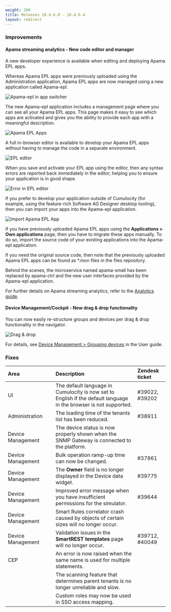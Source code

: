 ```yaml
---
weight: 200
title: Releases 10.4.6.0 - 10.4.6.4
layout: redirect
---
```


### Improvements

#### Apama streaming analytics - New code editor and manager

A new developer experience is available when editing and deploying Apama EPL apps.

Whereas Apama EPL apps were previously uploaded using the Administration application, Apama EPL apps are now managed using a new application called Apama-epl.

![Apama-epl in app switcher](/guides/images/release-notes/apama-epl-app-switcher.png)

The new Apama-epl application includes a management page where you can see all your Apama EPL apps. This page makes it easy to see which apps are activated and gives you the ability to provide each app with a meaningful description.

![Apama EPL Apps](/guides/images/release-notes/apama-epl-apps-manager.png)

A full in-browser editor is available to develop your Apama EPL apps without having to manage the code in a separate environment.

![EPL editor](/guides/images/release-notes/apama-epl-editor.png)

When you save and activate your EPL app using the editor, then any syntax errors are reported back immediately in the editor, helping you to ensure your application is in good shape.

![Error in EPL editor](/guides/images/release-notes/apama-epl-editor-error.png)

If you prefer to develop your application outside of Cumulocity (for example, using the feature-rich Software AG Designer desktop tooling), then you can import your apps into the Apama-epl application.

![Import Apama EPL App](/guides/images/release-notes/apama-epl-apps-import.png)

If you have previously uploaded Apama EPL apps using the **Applications > Own applications** page, then you have to migrate these apps manually. To do so, import the source code of your existing applications into the Apama-epl application.

If you need the original source code, then note that the previously uploaded Apama EPL apps can be found as *.mon files in the files repository.

Behind the scenes, the microservice named apama-small has been replaced by apama-ctrl and the new user interfaces provided by the Apama-epl application.

For further details on Apama streaming analytics, refer to the [Analytics guide](/guides/apama).


#### Device Management/Cockpit - New drag & drop functionality

You can now easily re-structure groups and devices per drag & drop functionality in the navigator. 

![Drag & drop](/guides/images/release-notes/cockpit-drag&drop.png)

For details, see [Device Management > Grouping devices](/guides/users-guide/device-management#grouping-devices) in the User guide.



### Fixes

<table>
<colgroup><col width="150">
</colgroup><thead>
<tr>
<th style="text-align:left">Area</th>
<th style="text-align:left">Description</th>
<th style="text-align:left">Zendesk ticket</th>
</tr>
</thead>
<tbody>
<tr>
<td style="text-align:left">UI</td>
<td style="text-align:left">The default language in Cumulocity is now set to English if the default language in the browser is not supported.</td>
<td>#39022, #39202 </td>
</tr>
<tr>
<td style="text-align:left">Administration</td>
<td style="text-align:left">The loading time of the tenants list has been reduced.</td>
<td style="text-align:left">#38911 </td>
</tr>
<tr>
<td style="text-align:left">Device Management</td>
<td style="text-align:left">The device status is now properly shown when the SNMP Gateway is connected to the platform.</td>
<td style="text-align:left"></td>
</tr>
<tr>
<td style="text-align:left">Device Management</td>
<td style="text-align:left">Bulk operation ramp-up time can now be changed.</td>
<td style="text-align:left">#37861</td>
</tr>
<tr>
<td style="text-align:left">Device Management</td>
<td style="text-align:left"> The <strong>Owner</strong> field is no longer displayed in the Device data widget.</td>
<td style="text-align:left">#39775 </td>
</tr>
<tr>
<td style="text-align:left">Device Management</td>
<td style="text-align:left"> Improved error message when you have insufficient permissions for the simulator.</td>
<td style="text-align:left">#39644 </td>
</tr>
<tr>
<td style="text-align:left">Device Management</td>
<td style="text-align:left"> Smart Rules correlator crash caused by objects of certain sizes will no longer occur.</td>
<td style="text-align:left"></td>
</tr>
<tr>
<td style="text-align:left">Device Management</td>
<td style="text-align:left"> Validation issues in the <strong>SmartREST templates</strong> page will no longer occur. </td>
<td style="text-align:left">#39712, #40049</td>
</tr>
<tr>
<td style="text-align:left">CEP</td>
<td style="text-align:left"> An error is now raised when the same name is used for multiple statements.</td>
<td style="text-align:left"></td>
</tr>
<tr>
<td style="text-align:left"></td>
<td style="text-align:left"> The scanning feature that determines parent tenants is no longer unreliable and slow.</td>
<td style="text-align:left"></td>
</tr>
<tr>
<td style="text-align:left"></td>
<td style="text-align:left">Custom roles may now be used in SSO access mapping.</td>
<td style="text-align:left"></td>
</tr>
</tbody>
</table>




